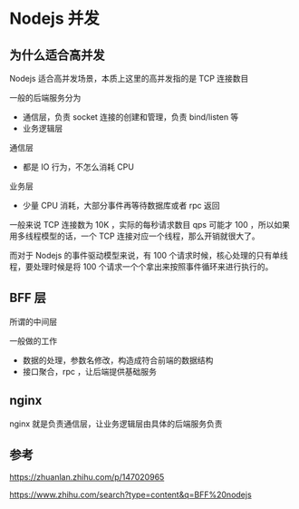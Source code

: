 # Nodejs 并发



## 为什么适合高并发

Nodejs 适合高并发场景，本质上这里的高并发指的是 TCP 连接数目

一般的后端服务分为

* 通信层，负责 socket 连接的创建和管理，负责 bind/listen 等
* 业务逻辑层



通信层

* 都是 IO 行为，不怎么消耗 CPU



业务层

* 少量 CPU 消耗，大部分事件再等待数据库或者 rpc 返回



一般来说 TCP 连接数为 10K ，实际的每秒请求数目 qps 可能才 100 ，所以如果用多线程模型的话，一个 TCP 连接对应一个线程，那么开销就很大了。

而对于 Nodejs 的事件驱动模型来说，有 100 个请求时候，核心处理的只有单线程，要处理时候是将 100 个请求一个个拿出来按照事件循环来进行执行的。





## BFF 层

所谓的中间层

一般做的工作

* 数据的处理，参数名修改，构造成符合前端的数据结构
* 接口聚合，rpc ，让后端提供基础服务







## nginx

nginx 就是负责通信层，让业务逻辑层由具体的后端服务负责



## 参考

https://zhuanlan.zhihu.com/p/147020965

https://www.zhihu.com/search?type=content&q=BFF%20nodejs